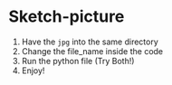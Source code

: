 # Sketch-picture
1. Have the `jpg` into the same directory
2. Change the file_name inside the code
3. Run the python file (Try Both!)
4. Enjoy!
